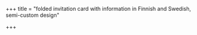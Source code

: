 +++
title = "folded invitation card with information in Finnish and Swedish, semi-custom design"

+++
